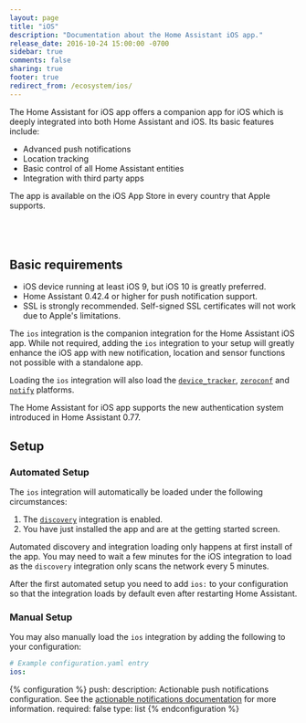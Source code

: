 ```yaml
---
layout: page
title: "iOS"
description: "Documentation about the Home Assistant iOS app."
release_date: 2016-10-24 15:00:00 -0700
sidebar: true
comments: false
sharing: true
footer: true
redirect_from: /ecosystem/ios/
---
```


The Home Assistant for iOS app offers a companion app for iOS which is deeply integrated into both Home Assistant and iOS. Its basic features include:

* Advanced push notifications
* Location tracking
* Basic control of all Home Assistant entities
* Integration with third party apps

The app is available on the iOS App Store in every country that Apple supports.

<p style="text-align: center;"><a target="_blank" href="https://itunes.apple.com/us/app/home-assistant-open-source-home-automation/id1099568401?mt=8" style="display:inline-block;overflow:hidden;background:url(//linkmaker.itunes.apple.com/assets/shared/badges/en-us/appstore-lrg.svg) no-repeat;width:135px;height:40px;background-size:contain;"></a></p>

## Basic requirements

* iOS device running at least iOS 9, but iOS 10 is greatly preferred.
* Home Assistant 0.42.4 or higher for push notification support.
* SSL is strongly recommended. Self-signed SSL certificates will not work due to Apple's limitations.

The `ios` integration is the companion integration for the Home Assistant iOS app. While not required, adding the `ios` integration to your setup will greatly enhance the iOS app with new notification, location and sensor functions not possible with a standalone app.

Loading the `ios` integration will also load the [`device_tracker`](/components/device_tracker), [`zeroconf`](/components/zeroconf) and [`notify`](/components/notify) platforms.

The Home Assistant for iOS app supports the new authentication system introduced in Home Assistant 0.77.

## Setup

### Automated Setup

The `ios` integration will automatically be loaded under the following circumstances:

1. The [`discovery`](/components/discovery) integration is enabled.
2. You have just installed the app and are at the getting started screen.

Automated discovery and integration loading only happens at first install of the app. You may need to wait a few minutes for the iOS integration to load as the `discovery` integration only scans the network every 5 minutes.

After the first automated setup you need to add `ios:` to your configuration so that the integration loads by default even after restarting Home Assistant.

### Manual Setup

You may also manually load the `ios` integration by adding the following to your configuration:

```yaml
# Example configuration.yaml entry
ios:
```

{% configuration %}
push:
  description: Actionable push notifications configuration. See the [actionable notifications documentation](/docs/ecosystem/ios/notifications/actions/) for more information.
  required: false
  type: list
{% endconfiguration %}

